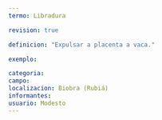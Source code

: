 ```yaml
---
termo: Libradura

revision: true

definicion: "Expulsar a placenta a vaca."

exemplo:

categoria:
campo:
localizacion: Biobra (Rubiá)
informantes:
usuario: Modesto
---
```

